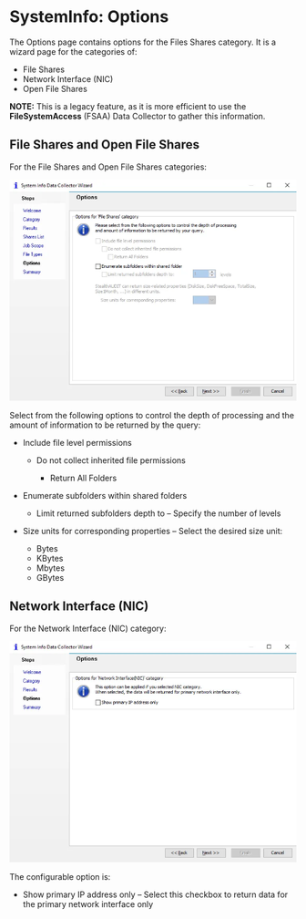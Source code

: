 # SystemInfo: Options

The Options page contains options for the Files Shares category. It is a wizard page for the
categories of:

- File Shares
- Network Interface (NIC)
- Open File Shares

**NOTE:** This is a legacy feature, as it is more efficient to use the **FileSystemAccess** (FSAA)
Data Collector to gather this information.

## File Shares and Open File Shares

For the File Shares and Open File Shares categories:

![System Info Data Collector Wizard Options page for File Shares category](../../../../../../static/img/product_docs/accessanalyzer/admin/datacollector/systeminfo/optionsfileshares.webp)

Select from the following options to control the depth of processing and the amount of information
to be returned by the query:

- Include file level permissions

    - Do not collect inherited file permissions

        - Return All Folders

- Enumerate subfolders within shared folders

    - Limit returned subfolders depth to – Specify the number of levels

- Size units for corresponding properties – Select the desired size unit:

    - Bytes
    - KBytes
    - Mbytes
    - GBytes

## Network Interface (NIC)

For the Network Interface (NIC) category:

![System Info Data Collector Wizard Options page for NIC category](../../../../../../static/img/product_docs/accessanalyzer/admin/datacollector/systeminfo/optionsnic.webp)

The configurable option is:

- Show primary IP address only – Select this checkbox to return data for the primary network
  interface only
